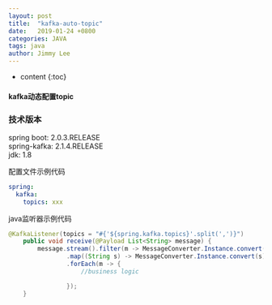 ```yaml
---
layout: post
title:  "kafka-auto-topic"
date:   2019-01-24 +0800
categories: JAVA
tags: java
author: Jimmy Lee
---
```


* content
{:toc}


#### kafka动态配置topic  


### 技术版本
spring boot: 2.0.3.RELEASE  
spring-kafka: 2.1.4.RELEASE  
jdk: 1.8  


配置文件示例代码
```yml
spring: 
  kafka: 
    topics: xxx
```

java监听器示例代码
```java
@KafkaListener(topics = "#{'${spring.kafka.topics}'.split(',')}")
    public void receive(@Payload List<String> message) {
        message.stream().filter(m -> MessageConverter.Instance.convert(m) != null)
                .map((String s) -> MessageConverter.Instance.convert(s))
                .forEach(m -> {
                    //business logic

                });
    }
```
